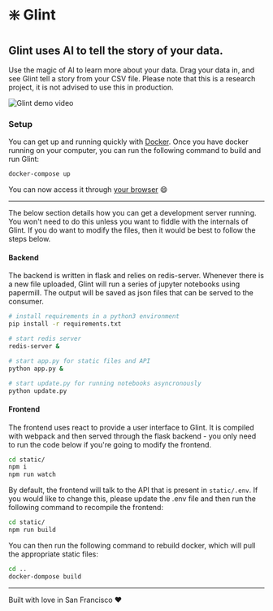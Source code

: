 # ❇️ Glint

## Glint uses AI to tell the story of your data. 

Use the magic of AI to learn more about your data. Drag your data in, and see Glint tell a story from your CSV file. Please note that this is a research project, it is not advised to use this in production.

![Glint demo video](glint-demo.gif)

### Setup
You can get up and running quickly with [Docker](https://docs.docker.com/docker-for-mac/install/). Once you have docker running on your computer, you can run the following command to build and run Glint:
```bash
docker-compose up
```

You can now access it through [your browser](http://localhost:5000) 😄

---

The below section details how you can get a development server running. You won't need to do this unless you want to fiddle with the internals of Glint. If you do want to modify the files, then it would be best to follow the steps below.

#### Backend
The backend is written in flask and relies on redis-server. Whenever there is a new file uploaded, Glint will run a series of jupyter notebooks using papermill. The output will be saved as json files that can be served to the consumer.

```bash
# install requirements in a python3 environment
pip install -r requirements.txt

# start redis server
redis-server &

# start app.py for static files and API
python app.py &

# start update.py for running notebooks asyncronously
python update.py
```

#### Frontend
The frontend uses react to provide a user interface to Glint. It is compiled with webpack and then served through the flask backend - you only need to run the code below if you're going to modify the frontend.

```bash
cd static/
npm i
npm run watch
```

By default, the frontend will talk to the API that is present in `static/.env`. If you would like to change this, please update the .env file and then run the following command to recompile the frontend:

```bash
cd static/
npm run build
```

You can then run the following command to rebuild docker, which will pull the appropriate static files:

```bash
cd ..
docker-dompose build
```

---

Built with love in San Francisco ❤️

